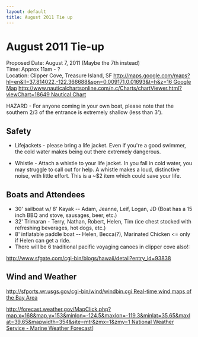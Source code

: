 ```yaml
---
layout: default
title: August 2011 Tie up
---
```


August 2011 Tie-up
==================

Proposed Date: August 7, 2011 (Maybe the 7th instead)\
Time: Approx 11am - ?\
Location: Clipper Cove, Treasure Island, SF
[http://maps.google.com/maps?hl=en&ll=37.814022,-122.366688&spn=0.009171,0.01693&t=h&z=16
Google
Map](http://maps.google.com/maps?hl=en&ll=37.814022,-122.366688&spn=0.009171,0.01693&t=h&z=16-google-map.html)
[http://www.nauticalchartsonline.com/n.c/Charts/chartViewer.html?viewChart=18649
Nautical
Chart](http://www.nauticalchartsonline.com/n.c/charts/chartviewer.html?viewchart=18649-nautical-chart.html)

HAZARD - For anyone coming in your own boat, please note that the
southern 2/3 of the entrance is extremely shallow (less than 3').

Safety
------

-   Lifejackets - please bring a life jacket. Even if you're a good
    swimmer, the cold water makes being out there extremely dangerous.

-   Whistle - Attach a whistle to your life jacket. In you fall in cold
    water, you may struggle to call out for help. A whistle makes a
    loud, distinctive noise, with little effort. This is a \~\$2 item
    which could save your life.

Boats and Attendees
-------------------

-   30' sailboat w/ 8' Kayak -- Adam, Jeanne, Leif, Logan, JD (Boat has
    a 15 inch BBQ and stove, sausages, beer, etc.)
-   32' Trimaran - Terry, Nathan, Robert, Helen, Tim (ice chest stocked
    with refreshing beverages, hot dogs, etc.)
-   8' inflatable paddle boat -- Helen, Becca(?), Marinated Chicken \<=
    only if Helen can get a ride.
-   There will be 6 traditional pacific voyaging canoes in clipper cove
    also!:

<http://www.sfgate.com/cgi-bin/blogs/hawaii/detail?entry_id=93838>

Wind and Weather
----------------

[http://sfports.wr.usgs.gov/cgi-bin/wind/windbin.cgi Real-time wind maps
of the Bay
Area](http://sfports.wr.usgs.gov/cgi-bin/wind/windbin.cgi-real-time-wind-maps-of-the-bay-area.html)

[http://forecast.weather.gov/MapClick.php?map.x=168&map.y=153&minlon=-124.5&maxlon=-119.3&minlat=35.65&maxlat=39.65&mapwidth=354&site=mtr&zmx=1&zmy=1
National Weather Service - Marine Weather
Forecast](http://forecast.weather.gov/mapclick.php?map.x=168&map.y=153&minlon=-124.5&maxlon=-119.3&minlat=35.65&maxlat=39.65&mapwidth=354&site=mtr&zmx=1&zmy=1-national-weather-service---marine-weather-forecast.html)]
